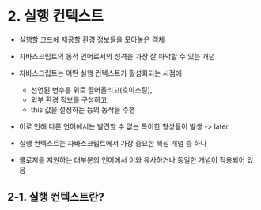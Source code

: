 # 2. 실행 컨텍스트
- 실행할 코드에 제공할 환경 정보들을 모아놓은 객체
- 자바스크립트의 동적 언어로서의 성격을 가장 잘 파악할 수 있는 개념

- 자바스크립트는 어떤 실행 컨텍스트가 활성화되는 시점에
    - 선언된 변수를 위로 끌어올리고(호이스팅),
    - 외부 환경 정보를 구성하고,
    - this 값을 설정하는 등의 동작을 수행
- 이로 인해 다른 언어에서는 발견할 수 없는 특이한 형상들이 발생 -> later
- 실행 컨텍스트는 자바스크립트에서 가장 중요한 핵심 개념 중 하나
- 클로저를 지원하는 대부분의 언어에서 이와 유사하거나 동일한 개념이 적용되어 있음

## 2-1. 실행 컨텍스트란?